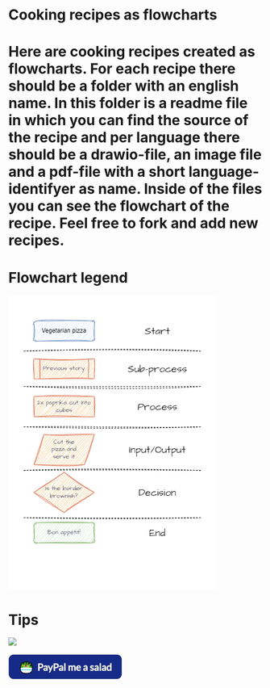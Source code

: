 # Cooking recipes as flowcharts

# Here are cooking recipes created as flowcharts. For each recipe there should be a folder with an english name. In this folder is a readme file in which you can find the source of the recipe and per language there should be a drawio-file, an image file and a pdf-file with a short language-identifyer as name. Inside of the files you can see the flowchart of the recipe. Feel free to fork and add new recipes.

# Flowchart legend

![legend_graphic](https://github.com/DarkDonnerGunther/rivercookery/blob/main/legend_graphic.drawio.png)

# Tips

<a href="https://www.buymeacoffee.com/c.mz"><img src="https://img.buymeacoffee.com/button-api/?text=Buy me a salad&emoji=🥗&slug=c.mz&button_colour=40DCA5&font_colour=ffffff&font_family=Cookie&outline_colour=000000&coffee_colour=FFDD00" /></a>

<a href="https://www.paypal.com/paypalme/christianmueller659">
  <img src="https://github.com/DarkDonnerGunther/Pictures/blob/main/PayPal_me_a_salad_small.png" alt="Donate with PayPal button" />
</a>
